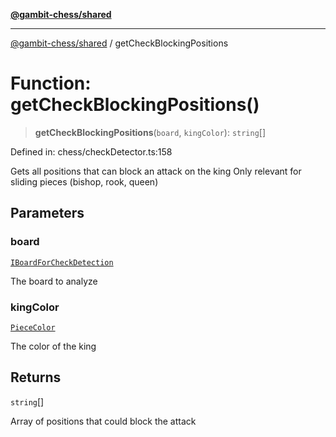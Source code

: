 [**@gambit-chess/shared**](../README.md)

***

[@gambit-chess/shared](../globals.md) / getCheckBlockingPositions

# Function: getCheckBlockingPositions()

> **getCheckBlockingPositions**(`board`, `kingColor`): `string`[]

Defined in: chess/checkDetector.ts:158

Gets all positions that can block an attack on the king
Only relevant for sliding pieces (bishop, rook, queen)

## Parameters

### board

[`IBoardForCheckDetection`](../interfaces/IBoardForCheckDetection.md)

The board to analyze

### kingColor

[`PieceColor`](../type-aliases/PieceColor.md)

The color of the king

## Returns

`string`[]

Array of positions that could block the attack
